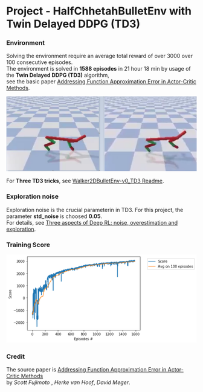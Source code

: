 # Project - HalfChhetahBulletEnv with Twin Delayed DDPG (TD3)

### Environment  

Solving the environment require an average total reward of over 3000 over 100 consecutive episodes.    
The environment is solved in __1588 episodes__ in 21 hour 18 min by usage of the __Twin Delayed DDPG (TD3)__ algorithm,    
see the basic paper [Addressing Function Approximation Error in Actor-Critic Methods](https://arxiv.org/abs/1802.09477).    

![](images/hc_images.png)

For __Three TD3 tricks__, see [Walker2DBulletEnv-v0_TD3 Readme](https://github.com/Rafael1s/Deep-Reinforcement-Learning-Algorithms/edit/master/Walker2DBulletEnv-v0_TD3/README.md).

### Exploration noise

Exploration noise is the crucial parameterin in TD3. For this project, the parameter **std_noise** is choosed **0.05**.      
For details, see [Three aspects of Deep RL: noise, overestimation and exploration](https://towardsdatascience.com/three-aspects-of-deep-rl-noise-overestimation-and-exploration-122ffb4bb92b).    

### Training Score

![](images/plot_HalfCheetah_1588epis_sc3000.png)

### Credit

The source paper is [Addressing Function Approximation Error in Actor-Critic Methods](https://arxiv.org/abs/1802.09477)  
by _Scott Fujimoto_ , _Herke van Hoof_, _David Meger_.
